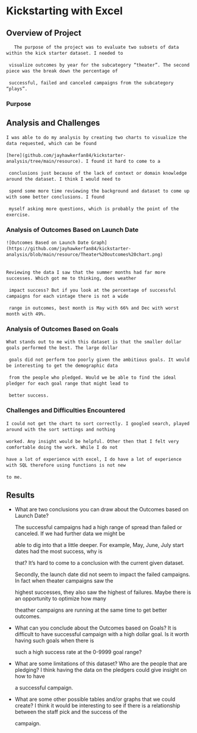 # Kickstarting with Excel

## Overview of Project

       The purpose of the project was to evaluate two subsets of data within the kick starter dataset. I needed to
       
     visualize outcomes by year for the subcategory “theater”. The second piece was the break down the percentage of 
     
     successful, failed and canceled campaigns from the subcategory “plays”. 


### Purpose

## Analysis and Challenges

    I was able to do my analysis by creating two charts to visualize the data requested, which can be found
     
    [here](github.com/jayhawkerfan84/kickstarter-analysis/tree/main/resource). I found it hard to come to a
    
     conclusions just because of the lack of context or domain knowledge around the dataset. I think I would need to
     
     spend some more time reviewing the background and dataset to come up with some better conclusions. I found
     
     myself asking more questions, which is probably the point of the exercise. 


### Analysis of Outcomes Based on Launch Date

    ![Outcomes Based on Launch Date Graph](https://github.com/jayhawkerfan84/kickstarter-analysis/blob/main/resource/Theater%20outcomes%20chart.png)


    Reviewing the data I saw that the summer months had far more successes. Which got me to thinking, does weather
    
     impact success? But if you look at the percentage of successful campaigns for each vintage there is not a wide 
     
     range in outcomes, best month is May with 66% and Dec with worst month with 49%. 


### Analysis of Outcomes Based on Goals


    What stands out to me with this dataset is that the smaller dollar goals performed the best. The large dollar
    
     goals did not perform too poorly given the ambitious goals. It would be interesting to get the demographic data 
     
     from the people who pledged. Would we be able to find the ideal pledger for each goal range that might lead to 
     
     better success. 

    
### Challenges and Difficulties Encountered


    I could not get the chart to sort correctly. I googled search, played around with the sort settings and nothing 
    
    worked. Any insight would be helpful. Other then that I felt very comfortable doing the work. While I do not 
    
    have a lot of experience with excel, I do have a lot of experience with SQL therefore using functions is not new 
    
    to me. 

## Results

- What are two conclusions you can draw about the Outcomes based on Launch Date?

    The successful campaigns had a high range of spread than failed or canceled. If we had further data we might be 
    
    able to dig into that a little deeper. For example, May, June, July start dates had the most success, why is 
    
    that? It’s hard to come to a conclusion with the current given dataset.

    Secondly, the launch date did not seem to impact the failed campaigns. In fact when theater campaigns saw the 
    
    highest successes, they also saw the highest of failures. Maybe there is an opportunity to optimize how many 
    
    theather campaigns are running at the same time to get better outcomes. 


- What can you conclude about the Outcomes based on Goals?
    It is difficult to have successful campaign with a high dollar goal. Is it worth having such goals when there is

    such a high success rate at the 0-9999 goal range?


- What are some limitations of this dataset?
    Who are the people that are pledging? I think having the data on the pledgers could give insight on how to have 

    a successful campaign. 

- What are some other possible tables and/or graphs that we could create?
    I think it would be interesting to see if there is a relationship between the staff pick and the success of the 
    
    campaign. 
